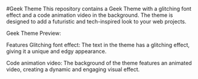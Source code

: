 #Geek Theme
This repository contains a Geek Theme with a glitching font effect and a code animation video in the background. The theme is designed to add a futuristic and tech-inspired look to your web projects.

Geek Theme Preview:


Features
Glitching font effect: The text in the theme has a glitching effect, giving it a unique and edgy appearance.

Code animation video: The background of the theme features an animated video, creating a dynamic and engaging visual effect.

